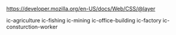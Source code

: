 https://developer.mozilla.org/en-US/docs/Web/CSS/@layer

ic-agriculture
ic-fishing
ic-mining
ic-office-building
ic-factory
ic-consturction-worker
